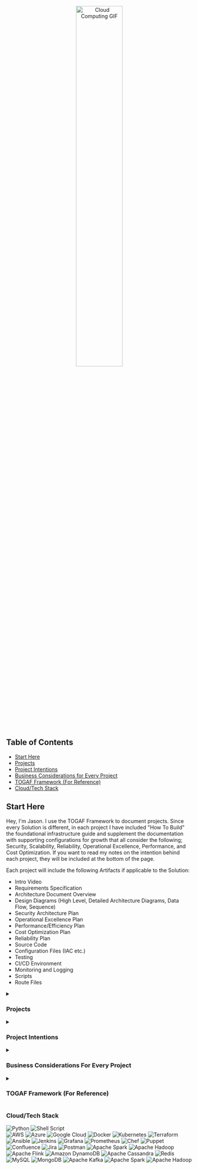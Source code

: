 <p align="center">
<img src="https://www.cloudopedia.in/wp-content/uploads/2019/03/cloud-computing-GIF.gif" alt="Cloud Computing GIF" width="50%">
</p>

<div align="left">

## Table of Contents

- [Start Here](#start-here)
- [Projects](#projects)
- [Project Intentions](#project-intentions)
- [Business Considerations for Every Project](#business-considerations-for-every-project)
- [TOGAF Framework (For Reference)](#togaf-framework-for-reference)
- [Cloud/Tech Stack](#cloudtech-stack)
  
## Start Here

Hey, I'm Jason. I use the TOGAF Framework to document projects. Since every Solution is different, in each project I have included "How To Build" the foundational infrastructure guide and supplement the documentation with supporting configurations for growth that all consider the following; Security, Scalability, Reliability, Operational Excellence, Performance, and Cost Optimization. If you want to read my notes on the intention behind each project, they will be included at the bottom of the page.

Each project will include the following Artifacts if applicable to the Solution:

- Intro Video
- Requirements Specification
- Architecture Document Overview
- Design Diagrams (High Level, Detailed Architecture Diagrams, Data Flow, Sequence)
- Security Architecture Plan
- Operational Excellence Plan
- Performance/Efficiency Plan
- Cost Optimization Plan
- Reliability Plan
- Source Code
- Configuration Files (IAC etc.)
- Testing
- CI/CD Environment
- Monitoring and Logging
- Scripts
- Route Files


<details>
<summary><h3>Projects</h3></summary>
  
### Cloud Architecture

- [**Cloud Resume Challenge AWS**](https://github.com/JasonTeixeira/Cloud-Resume-Challenge_AWS): Demonstrates proficiency in AWS services, infrastructure as code, and CI/CD pipelines.
- [**Cloud Resume Challenge Azure**](https://github.com/JasonTeixeira/Cloud-Resume-Challenge_Azure): Showcases proficiency in Azure services and cloud-native development.
- [**Cloud Resume Challenge GCP**](https://github.com/JasonTeixeira/Cloud-Resume-Challenge_GCP): Highlights skills in Google Cloud Platform services and cloud architecture.
- [**Cloud-Native API Gateway**](https://github.com/JasonTeixeira/Cloud-Native-API-Gateway): Showcases design and implementation of a scalable, secure API gateway in a cloud environment.
- [**Multi-Tier App**](https://github.com/JasonTeixeira/Multi-Tier-App-1): Illustrates the development and deployment of a multi-tier application with front-end, back-end, and database layers.
- [**CI/CD Pipeline for IAC**](https://github.com/JasonTeixeira/CI-CD-Pipe-for-IAC): Highlights automation skills in setting up continuous integration and continuous deployment pipelines for infrastructure as code.
- [**K8S Cluster Provisioning**](https://github.com/JasonTeixeira/K8S-Cluster-Provisioning-): Demonstrates proficiency in Kubernetes cluster provisioning and management.
- [**Cross Region Replication Setup**](https://github.com/JasonTeixeira/Cross-Region-Replication-Setup): Showcases the setup of cross-region replication for high availability and disaster recovery.
- [**Global Multi-Cloud Deployment**](https://github.com/JasonTeixeira/Global-Multi-Cloud-Deployment): Highlights skills in deploying applications across multiple cloud providers for redundancy and resilience.
- [**Serverless Web App**](https://github.com/JasonTeixeira/Severless-Web-App-1): Illustrates the development of a serverless web application using cloud-native services.

### Data and ML

- [**Data Lake Infrastructure Design**](https://github.com/JasonTeixeira/Data-Lake-Infrastructure-Design-): Demonstrates the design and implementation of a data lake for large-scale data storage and processing.
- [**Real-Time Analytics Platform**](https://github.com/JasonTeixeira/Real-Time-Analytics-Platform): Showcases expertise in building a real-time data analytics platform.
- [**Recommendation Engine**](https://github.com/JasonTeixeira/Recommendation-Engine-): Highlights skills in building and deploying a recommendation engine using machine learning techniques.
- [**AI Content Recommendation Platform**](https://github.com/JasonTeixeira/AI-Content-Recommendation-Platform): Demonstrates advanced machine learning skills in building a content recommendation system.
- [**Fraud Detection Azure Databricks**](https://github.com/JasonTeixeira/Fraud-Detection-Azure-Databricks): Showcases the use of Azure Databricks for fraud detection using machine learning.
- [**Speech Recognition GCP**](https://github.com/JasonTeixeira/Speech-Recognition-GCP): Illustrates the development of a speech recognition system using Google Cloud Platform.
- [**Image Classification AWS SM**](https://github.com/JasonTeixeira/Image-Classification-AWS-SM): Highlights skills in image classification using AWS SageMaker.
- [**Recommendation System AWS Personalize**](https://github.com/JasonTeixeira/Recommendation-System-AWS-Personalize-): Demonstrates the use of AWS Personalize for building recommendation systems.
- [**Voice Assist GCP Dialogflow**](https://github.com/JasonTeixeira/Voice-Assist-GCP-Dialogflow): Showcases the development of a voice assistant using Google Cloud Dialogflow.
- [**AI ML Platform for Predictive Analytics**](https://github.com/JasonTeixeira/AI-ML-Platform-for-Predictive-Analytics): Highlights the creation of an AI/ML platform for predictive analytics.

### Applications

- [**Banking App**](https://github.com/JasonTeixeira/Banking-App): Showcases full-stack development skills in creating a secure and scalable banking application.
- [**E-Commerce Platform**](https://github.com/JasonTeixeira/E-Commerce-Platform): Illustrates the development of a comprehensive e-commerce platform with user authentication, product listings, and payment processing.
- [**Travel Booking System**](https://github.com/JasonTeixeira/Travel-Booking-System): Demonstrates the creation of a complex travel booking system with integration of various services.
- [**Streaming Media Service**](https://github.com/JasonTeixeira/Streaming-Media-Service-): Highlights skills in building a scalable streaming media service.
- [**Healthcare Management System**](https://github.com/JasonTeixeira/Healthcare-Management-System): Showcases the development of a healthcare management system with patient records, appointment scheduling, and billing features.
- [**Inventory Management**](https://github.com/JasonTeixeira/Inventory-Management): Demonstrates expertise in developing an inventory management system for tracking products and supplies.
- [**Real Estate Listing System**](https://github.com/JasonTeixeira/Real-Estate-Listing-System): Illustrates the creation of a real estate listing platform with property details, search functionality, and user management.
- [**Customer Support Ticketing System**](https://github.com/JasonTeixeira/Customer-Support-Ticketing-System): Highlights the development of a customer support ticketing system for managing and resolving customer issues.
- [**Image Processing Service**](https://github.com/JasonTeixeira/Image-Processing-Service): Showcases the development of an image processing service for editing and transforming images.
- [**Task Scheduling Service**](https://github.com/JasonTeixeira/Task-Scheduling-Service): Demonstrates the creation of a task scheduling service for automating repetitive tasks.

### Security and Networking

- [**Cloud Security Operations Center**](https://github.com/JasonTeixeira/Cloud-Security-Operations-Center): Highlights skills in cloud security, monitoring, and incident response.
- [**Hybrid DNS**](https://github.com/JasonTeixeira/Hybrid-DNS): Demonstrates expertise in designing and implementing a hybrid DNS system for resilient network architecture.
- [**Site2Site VPN**](https://github.com/JasonTeixeira/Site2Site-VPN): Illustrates skills in setting up a site-to-site VPN for secure and reliable connectivity.
- [**Network Performance Monitoring**](https://github.com/JasonTeixeira/Networking-Performance-Monitoring): Showcases the development of a network performance monitoring tool to ensure optimal network operation.
- [**Enterprise IAM Design**](https://github.com/JasonTeixeira/Enterprise-IAM-Design): Highlights the design and implementation of an enterprise identity and access management system.

### Additional Projects

- [**Distributed Caching System**](https://github.com/JasonTeixeira/Distributed-Caching-System): Highlights the implementation of a scalable distributed caching system.
- [**Event Management System**](https://github.com/JasonTeixeira/Event-Management-System): Demonstrates the development of an event management system with robust features and functionality.
- [**Automated Backup Restore**](https://github.com/JasonTeixeira/Automated-Backup-Restore-): Showcases skills in creating automated backup and restore solutions for data protection.
- [**OpenStack Private Cloud**](https://github.com/JasonTeixeira/OpenStack-Private-Cloud): Highlights the setup and management of a private cloud using OpenStack.
- [**Lex - FB Messenger**](https://github.com/JasonTeixeira/Lex---FB-Messenger): Demonstrates the integration of Amazon Lex with Facebook Messenger for building chatbots.
- [**YouTube Service Design**](https://github.com/JasonTeixeira/YouTube-Service-Design): Illustrates the design of a YouTube-like service for video streaming and sharing.
- [**Proximity Service Design**](https://github.com/JasonTeixeira/Proximity-Service-Design): Showcases the development of a proximity-based service for location-aware applications.
- [**Weather Forecasting**](https://github.com/JasonTeixeira/Weather-Forcasting-): Demonstrates the creation of a weather forecasting application using various APIs.
- [**E-Learning Platform**](https://github.com/JasonTeixeira/E-Learning-Platform): Highlights the development of an e-learning platform with courses, quizzes, and user management.
- [**High Traffic Blog Design**](https://github.com/JasonTeixeira/High-Traffic-Blog-Design): Illustrates the architecture of a blog designed to handle high traffic loads.
- [**CMS Design**](https://github.com/JasonTeixeira/CMS-Design-): Showcases the development of a content management system for creating and managing digital content.
- [**Social Media Analytics Tool**](https://github.com/JasonTeixeira/Social-Media-Analytics-Tool): Highlights the development of a tool for analyzing social media data and generating insights.
- [**Hybrid Cloud Infrastructure**](https://github.com/JasonTeixeira/Hybrid-Cloud-Infrastructure-1): Demonstrates the setup of a hybrid cloud infrastructure for flexibility and scalability.
- [**Serverless Event Driven Design**](https://github.com/JasonTeixeira/Severless-Event-Driven-Design-1): Showcases the development of an event-driven architecture using serverless services.
- [**Multi Region DR Setup**](https://github.com/JasonTeixeira/Multi-Region-DR-Setup): Illustrates the setup of a multi-region disaster recovery plan for high availability.
- [**Personal Finance Management System**](https://github.com/JasonTeixeira/Personal-Finance-Management-System): Highlights the development of a personal finance management application for tracking expenses and budgeting.
- [**Web Crawler Design**](https://github.com/JasonTeixeira/Web-Crawler-Design-): Demonstrates the creation of a web crawler for scraping and indexing web content.
- [**CI CD With K8S**](https://github.com/JasonTeixeira/CI-CD-W-K8S): Showcases the integration of CI/CD pipelines with Kubernetes for automated deployment.
- [**CI CD With Lambda**](https://github.com/JasonTeixeira/CI-CD-W-Lambda): Highlights the setup of CI/CD pipelines for deploying serverless applications using AWS Lambda.
- [**DRaaS Design**](https://github.com/JasonTeixeira/DRaaS-Design): Demonstrates the design of Disaster Recovery as a Service (DRaaS) for ensuring business continuity.
- [**Image Segmentation AWS SM**](https://github.com/JasonTeixeira/Image-Segmentation-AWS-SM): Showcases skills in image segmentation using AWS SageMaker.
- [**Face Recognition AWS Rekognition**](https://github.com/JasonTeixeira/Face-Recognition-AWS-Rekognition): Highlights the use of AWS Rekognition for building a face recognition system.
- [**API Warehouse**](https://github.com/JasonTeixeira/API-Warehouse-): Demonstrates the creation of an API warehouse for managing and accessing APIs.
- [**Cloud Native ERP System**](https://github.com/JasonTeixeira/Cloud-Native-ERP-System): Showcases the development of a cloud-native ERP system for enterprise resource planning.
- [**Netflix Architecture Design**](https://github.com/JasonTeixeira/Netflix-Architecture-Design-Design): Highlights the design of a Netflix-like architecture for scalable video streaming.
- [**Load Balanced Web App**](https://github.com/JasonTeixeira/Load-Balanced-Web-App): Demonstrates the setup of a load-balanced web application for high availability.
- [**S3ish Object Storage Design**](https://github.com/JasonTeixeira/S3ish-Object-Storage-Design): Illustrates the design of an object storage system similar to AWS S3.

</details>

<details>
<summary><h3>Project Intentions</h3></summary>
<p>Pretty Simple. Projects build experience (You won't find copied projects here). When I started learning Cloud I knew I didn't want to just learn how a service works without knowing what it does within a larger context. I come from a business background and I know fundamentally the tech serves the business, not the other way around. Inherently this means simplifying the system as much as possible. There are a thousand things to consider with each configuration change in an enterprise setting. Literally.</p>

<p>The way I've structured the Public Projects is how I would do it by first gathering requirements from the business. Things like how it operates, what tech it needs, handling customer information based on the field, adhering to compliance requirements, considering security, scaling to millions of users, a structured recovery plan ... very long list of considerations as you can imagine.</p>

<p>If you look at any Sr. level Architect, their architecture is not publicly available, that would be a disaster. 99% of systems are proprietary within the confines of internal OPA's. Why am I telling you this? It is an extremely specific endeavor to build a system from scratch. Literally every system ever built shares many of the same components but are never "exactly" identical. This makes sense, no two business do exactly the same thing. understandably, their solutions share that in common. (This is why new hires typically spend their first three months reading the company's current architectural/technical documentation. I know you know what I'm talking about)</p>

<p>There are many private repositories that I am always actively working on that will be made available as they are ready for "real-world" applications. I have done my absolute best to build each project in an actual business setting putting the needs of the business first. Some challenges however are documenting in a framework that is accepted by the entire industry. It doesn't exist. Every company will document slightly different than the next. I've settled on the TOGAF framework as I felt that it structurally makes sense and is also malleable enough to accept different inputs.</p>

<p>So behind every project rather than leaving it ambiguous I thought it would be beneficial and strategic to include an extensive list of considerations for almost all solutions down below. Commonalities that are discussed and weighted based on a multitude of different factors. I will organize them based on categories. It is my intention that behind every project done recreationally or professionally it is heavily inferred that these considerations are always in sight, even if they are not technically "documented".</p>

<p>If interested, visit my blog with my projects and thought experiments where I share common issues encountered and how I approach them.</p>
</details>

<details>
<summary><h3>Business Considerations For Every Project</h3></summary>

#### Strategic Alignment
<details>
<summary>Considerations</summary>

- **Business Goals**: How does the architecture align with the overall business strategy and goals?
- **Stakeholder Needs**: Have all key stakeholders' needs and expectations been identified and addressed?
- **Value Proposition**: What value does the architecture bring to the organization?
- **Future Vision**: Does the architecture support the long-term vision and future growth of the business?
- **Business Strategy**: How does the architecture support the company's competitive strategy?
- **Strategic Goals**: Are strategic goals broken down into actionable steps within the architecture?
- **Market Trends**: Does the architecture consider current and future market trends?
- **SWOT Analysis**: Have you conducted a SWOT analysis to understand strengths, weaknesses, opportunities, and threats?
- **Industry Standards**: Are industry standards and best practices followed?

</details>

#### Governance and Compliance
<details>
<summary>Considerations</summary>

- **Regulatory Compliance**: Is the architecture compliant with relevant industry regulations and standards?
- **Governance Framework**: Is there a governance framework in place to ensure ongoing compliance and alignment?
- **Policy Adherence**: Are all architectural decisions and implementations adhering to established policies and procedures?
- **Audit Trails**: Are audit trails implemented to track changes and access?
- **Legal Requirements**: Does the architecture comply with legal requirements?
- **Governance Roles**: Are roles and responsibilities for governance clearly defined?
- **Policy Updates**: Are policies regularly reviewed and updated?
- **Ethical Considerations**: Are ethical considerations incorporated into the architecture?

</details>

#### Security and Risk Management
<details>
<summary>Considerations</summary>

- **Security Requirements**: Are all security requirements clearly defined and incorporated into the architecture?
- **Threat Mitigation**: What measures are in place to mitigate potential security threats?
- **Data Protection**: How is sensitive data protected throughout its lifecycle?
- **Access Control**: Are robust access control mechanisms implemented to ensure only authorized access?
- **Incident Response**: Is there an incident response plan in place for security breaches?
- **Risk Assessment**: Have all potential risks been assessed and mitigated?
- **Vulnerability Assessment**: Are regular vulnerability assessments conducted?
- **Penetration Testing**: Is penetration testing performed to identify security weaknesses?
- **Security Policies**: Are security policies comprehensive and enforced?
- **Encryption**: Is data encryption implemented at rest and in transit?
- **Security Training**: Is ongoing security training provided to employees?

</details>

#### Performance and Scalability
<details>
<summary>Considerations</summary>

- **Performance Metrics**: What performance metrics are in place to monitor and measure system performance?
- **Scalability**: How does the architecture support scalability to handle increased load and growth?
- **Capacity Planning**: Is there a capacity planning process to anticipate and manage future demands?
- **Optimization**: Are there mechanisms for continuous performance optimization?
- **Load Testing**: Are load tests performed to ensure the system can handle expected traffic?
- **Performance Bottlenecks**: Are performance bottlenecks identified and addressed?
- **Elasticity**: Can the architecture automatically adjust to varying loads?
- **Resource Allocation**: Are resources dynamically allocated based on demand?
- **Latency Reduction**: What measures are in place to minimize latency?

</details>

#### Integration and Interoperability
<details>
<summary>Considerations</summary>

- **System Integration**: How well does the architecture integrate with existing systems and technologies?
- **Interoperability**: Are interoperability standards and protocols followed to ensure seamless communication between systems?
- **API Management**: Are APIs managed effectively to support integration and data exchange?
- **Integration Testing**: Are integration tests conducted to ensure components work together?
- **Data Interchange**: How is data interchange managed between different systems?
- **API Security**: Are APIs secured against unauthorized access?
- **Legacy Systems**: How are legacy systems integrated with new architecture?
- **Third-Party Integration**: How does the architecture handle third-party integrations?

</details>

#### Flexibility and Agility
<details>
<summary>Considerations</summary>

- **Change Management**: How does the architecture accommodate changes and evolving business requirements?
- **Modularity**: Is the architecture modular to allow for easy updates and enhancements?
- **Agility**: Does the architecture support agile development and deployment practices?
- **Adaptability**: Can the architecture easily adapt to new business requirements?
- **Prototyping**: Are prototypes created to test new ideas quickly?
- **Change Impact Analysis**: Is there a process for analyzing the impact of changes?
- **Version Control**: Is version control used for managing changes in the architecture?
- **Iterative Development**: Are iterative development practices employed?

</details>

#### Usability and User Experience
<details>
<summary>Considerations</summary>

- **User Requirements**: Are user requirements clearly defined and incorporated into the design?
- **User Experience**: How does the architecture enhance the user experience?
- **Accessibility**: Are accessibility standards followed to ensure usability for all users?
- **User Feedback**: How is user feedback collected and incorporated?
- **User Training**: Is training provided to ensure users understand the system?
- **UI/UX Standards**: Are UI/UX standards followed to ensure consistency?
- **User Testing**: Are usability tests conducted to identify issues?
- **User Support**: Is there a support system in place for users?

</details>

#### Technology and Innovation
<details>
<summary>Considerations</summary>

- **Technology Stack**: Is the chosen technology stack appropriate and up-to-date?
- **Innovation**: How does the architecture incorporate innovative solutions and emerging technologies?
- **Technical Debt**: Is there a plan to manage and reduce technical debt over time?
- **Emerging Technologies**: Are emerging technologies evaluated and incorporated?
- **R&D**: Is there a research and development process to innovate continuously?
- **Technology Refresh**: Is there a plan for regular technology refreshes?
- **Innovation Pipeline**: Is there an innovation pipeline to bring new ideas into production?
- **Technical Workshops**: Are technical workshops conducted to foster innovation?

</details>

#### Maintenance and Support
<details>
<summary>Considerations</summary>

- **Maintainability**: How easy is it to maintain and support the architecture?
- **Documentation**: Is there comprehensive documentation for all architectural components and processes?
- **Support Plan**: Is there a support plan in place for troubleshooting and resolving issues?
- **Support SLA**: Is there a Service Level Agreement (SLA) for support?
- **Maintenance Schedule**: Is there a regular maintenance schedule?
- **Troubleshooting Guides**: Are troubleshooting guides available?
- **Support Team**: Is there a dedicated support team for resolving issues?
- **Issue Tracking**: Is there an issue tracking system in place?

</details>

#### Cost and Resource Management
<details>
<summary>Considerations</summary>

- **Cost Efficiency**: How cost-efficient is the architecture in terms of development and operational expenses?
- **Budget Alignment**: Does the architecture align with the allocated budget?
- **Resource Utilization**: Are resources utilized effectively to maximize value?
- **Cost Estimation**: How will we estimate costs for our cloud infrastructure to ensure budget alignment?
- **Cost Monitoring**: What tools will we use to monitor ongoing cloud costs and identify potential savings?
- **Resource Optimization**: How can we optimize resource usage to reduce unnecessary costs while maintaining performance?
- **Reserved Instances**: When should we consider using reserved instances to save costs on predictable workloads?
- **Spot Instances**: How can we leverage spot instances for non-critical workloads to reduce expenses?
- **Cost Allocation**: What methods will we use to allocate cloud costs to different departments or projects?
- **Budget Alerts**: What budget alerts will we set up to avoid overspending and ensure cost control?
- **Cost Reporting**: How will we generate regular cost reports to provide visibility into cloud spending?
- **Pricing Models**: How can we understand and leverage different cloud pricing models to optimize our expenditure?

</details>

#### Monitoring and Reporting
<details>
<summary>Considerations</summary>

- **Monitoring**: What monitoring tools and practices are in place to ensure continuous oversight?
- **Reporting**: Are there regular reporting mechanisms to keep stakeholders informed of progress and performance?
- **Real-Time Monitoring**: Is real-time monitoring implemented?
- **Alerts and Notifications**: Are alerts and notifications set up for critical events?
- **Dashboard Reports**: Are dashboard reports available for key metrics?
- **Performance Trends**: Are performance trends analyzed over time?
- **Anomaly Detection**: Is anomaly detection used to identify unusual activity?

</details>

#### Continuous Improvement
<details>
<summary>Considerations</summary>

- **Feedback Loop**: Is there a feedback loop in place to gather input from users and stakeholders for continuous improvement?
- **Review Cycles**: Are there regular review cycles to assess and enhance the architecture?
- **Lessons Learned**: How are lessons learned from past projects incorporated into future improvements?
- **Kaizen**: Are Kaizen (continuous improvement) principles applied?
- **Benchmarking**: Is benchmarking used to compare against industry standards?
- **Continuous Feedback**: Is continuous feedback from stakeholders encouraged?
- **Improvement Roadmap**: Is there a roadmap for continuous improvement?
- **Pilot Projects**: Are pilot projects conducted to test new improvements?

</details>

#### Specific Technical Considerations
<details>
<summary>Considerations</summary>

- **Data Architecture**: How is data structured, stored, and accessed to support business processes?
- **Application Architecture**: Are applications designed to be resilient, scalable, and maintainable?
- **Infrastructure**: Is the infrastructure robust and flexible to support current and future needs?
- **Disaster Recovery**: Is there a disaster recovery plan in place to ensure business continuity?
- **Automation**: Are there opportunities for automation to improve efficiency and reduce errors?
- **Cloud Readiness**: Is the architecture cloud-ready?
- **Microservices**: Are microservices used to enhance modularity?
- **Containerization**: Are containers used for deployment?
- **DevOps Practices**: Are DevOps practices employed for CI/CD?
- **Scalability Testing**: Are scalability tests conducted?

</details>

#### Project Management and Execution
<details>
<summary>Considerations</summary>

- **Project Scope**: Is the project scope well-defined and managed?
- **Timeline**: Are timelines realistic and adhered to?
- **Resource Allocation**: Are resources allocated effectively to meet project goals?
- **Risk Management**: Are project risks identified and mitigated?
- **Quality Assurance**: Is there a quality assurance process to ensure the deliverables meet the required standards?
- **Project Charter**: Is there a project charter outlining objectives and scope?
- **Milestone Tracking**: Are project milestones tracked and reported?
- **Team Collaboration**: Is team collaboration facilitated effectively?
- **Project Risk Management**: Are project risks regularly assessed and mitigated?
- **Quality Control**: Is there a quality control process for deliverables?

</details>

#### Data Management
<details>
<summary>Considerations</summary>

- **Data Governance**: Is a data governance framework in place?
- **Data Quality**: Are data quality checks conducted?
- **Master Data Management**: Is master data management implemented?
- **Data Lineage**: Is data lineage tracked to ensure data integrity?
- **Data Archiving**: Are there policies for data archiving and retention?

</details>

#### Business Process Management
<details>
<summary>Considerations</summary>

- **Process Mapping**: Are business processes mapped and documented?
- **Process Optimization**: Are business processes regularly optimized?
- **Workflow Automation**: Is workflow automation used to improve efficiency?
- **Business Rules**: Are business rules clearly defined and enforced?
- **Process Monitoring**: Are business processes monitored for performance?

</details>

#### Customer and Market Focus
<details>
<summary>Considerations</summary>

- **Customer Requirements**: Are customer requirements gathered and prioritized?
- **Market Analysis**: Is market analysis conducted to understand trends and needs?
- **Customer Engagement**: Are customers engaged throughout the project lifecycle?
- **Competitive Analysis**: Is competitive analysis conducted to stay ahead?
- **Customer Satisfaction**: Is customer satisfaction measured and improved?

</details>

#### Communication and Collaboration
<details>
<summary>Considerations</summary>

- **Stakeholder Communication**: Is there a communication plan for stakeholders?
- **Team Meetings**: Are regular team meetings held to ensure alignment?
- **Collaboration Tools**: Are collaboration tools used effectively?
- **Knowledge Sharing**: Is knowledge sharing encouraged within the team?
- **Conflict Resolution**: Are there mechanisms for resolving conflicts?

</details>

#### Innovation and Research
<details>
<summary>Considerations</summary>

- **Innovation Labs**: Are innovation labs set up to test new ideas?
- **Research Partnerships**: Are partnerships formed with research institutions?
- **Patent Strategy**: Is there a strategy for protecting intellectual property?
- **Experimentation**: Is experimentation encouraged to explore new solutions?
- **Innovation Metrics**: Are innovation metrics tracked to measure impact?

</details>

#### Vendor and Partner Management
<details>
<summary>Considerations</summary>

- **Vendor Selection**: Are vendors selected through a rigorous process?
- **Vendor Performance**: Is vendor performance monitored and evaluated?
- **Partner Collaboration**: Are partners effectively collaborated with?
- **Contract Management**: Is contract management conducted effectively?
- **Vendor Risks**: Are vendor risks assessed and managed?

</details>
</details>

<details>
<summary><h3>TOGAF Framework (For Reference)</h3></summary>

### Repository Structure

The repository is organized into the following directories, each corresponding to a phase of the TOGAF ADM process:

- **Preliminary**
- **Architecture_Vision**
- **Business_Architecture**
- **Information_Systems_Architecture**
- **Technology_Architecture**
- **Opportunities_and_Solutions**
- **Migration_Planning**
- **Implementation_Governance**
- **Architecture_Change_Management**
- **Requirements_Management**

## Phases and Artifacts

### Preliminary Phase
**Purpose**: Preparation and initiation activities to meet the business directive for a new enterprise architecture.
- **Artifacts**:
  - Architecture Principles Document
  - Architecture Vision
- **Produced**: At the beginning of the ADM cycle.
- **Stored**: In the `Preliminary` directory.

### Phase A: Architecture Vision
**Purpose**: Develop a high-level aspirational vision of the capabilities and business value to be delivered.
- **Artifacts**:
  - Request for Architecture Work
  - Statement of Architecture Work
  - Business Scenarios
  - Architecture Vision Document
  - Stakeholder Map Matrix
- **Produced**: Early in the ADM cycle.
- **Stored**: In the `Architecture_Vision` directory.

### Phase B: Business Architecture
**Purpose**: Develop the business architecture to support the agreed architecture vision.
- **Artifacts**:
  - Business Architecture Baseline
  - Business Architecture Target
  - Business Architecture Gap Analysis
  - Business Interaction Matrix
  - Business Function Matrix
- **Produced**: After the Architecture Vision.
- **Stored**: In the `Business_Architecture` directory.

### Phase C: Information Systems Architectures
**Purpose**: Develop the information systems architecture including data and application architectures.
- **Artifacts**:
  - Data Architecture Baseline
  - Data Architecture Target
  - Data Architecture Gap Analysis
  - Application Architecture Baseline
  - Application Architecture Target
  - Application Architecture Gap Analysis
- **Produced**: After Business Architecture.
- **Stored**: In the `Information_Systems_Architecture` directory.

### Phase D: Technology Architecture
**Purpose**: Develop the technology architecture.
- **Artifacts**:
  - Technology Architecture Baseline
  - Technology Architecture Target
  - Technology Architecture Gap Analysis
  - Technology Standards
- **Produced**: After Information Systems Architecture.
- **Stored**: In the `Technology_Architecture` directory.

### Phase E: Opportunities and Solutions
**Purpose**: Identify the major implementation projects and group them into work packages.
- **Artifacts**:
  - Project Context Diagrams
  - Benefits Diagrams
  - Implementation and Migration Plan
- **Produced**: After Technology Architecture.
- **Stored**: In the `Opportunities_and_Solutions` directory.

### Phase F: Migration Planning
**Purpose**: Develop a detailed roadmap for implementing the target architecture.
- **Artifacts**:
  - Implementation and Migration Plan
  - Transition Architectures
  - Implementation and Migration Strategy
- **Produced**: After Opportunities and Solutions.
- **Stored**: In the `Migration_Planning` directory.

### Phase G: Implementation Governance
**Purpose**: Provide architectural oversight for the implementation.
- **Artifacts**:
  - Architecture Contract
  - Compliance Assessment
- **Produced**: During implementation.
- **Stored**: In the `Implementation_Governance` directory.

### Phase H: Architecture Change Management
**Purpose**: Ensure that the architecture adapts to changes in the technology and business environment.
- **Artifacts**:
  - Architecture Compliance Review
  - Architecture Change Request
- **Produced**: As needed during the architecture lifecycle.
- **Stored**: In the `Architecture_Change_Management` directory.

### Requirements Management
**Purpose**: Manage architecture requirements identified during any phase of the ADM cycle.
- **Artifacts**:
  - Requirements Repository
  - Requirements Specification
- **Produced**: Throughout the ADM cycle.
- **Stored**: In the `Requirements_Management` directory.

</details>
</body>
</html>


### Cloud/Tech Stack

![Python](https://img.shields.io/badge/python-3670A0?style=for-the-badge&logo=python&logoColor=ffdd54) 
![Shell Script](https://img.shields.io/badge/shell_script-%23121011.svg?style=for-the-badge&logo=gnu-bash&logoColor=white)   
![AWS](https://img.shields.io/badge/AWS-%23FF9900.svg?style=for-the-badge&logo=amazon-aws&logoColor=white) 
![Azure](https://img.shields.io/badge/azure-%230072C6.svg?style=for-the-badge&logo=microsoftazure&logoColor=white) 
![Google Cloud](https://img.shields.io/badge/GoogleCloud-%234285F4.svg?style=for-the-badge&logo=google-cloud&logoColor=white) 
![Docker](https://img.shields.io/badge/docker-%230db7ed.svg?style=for-the-badge&logo=docker&logoColor=white) 
![Kubernetes](https://img.shields.io/badge/kubernetes-%23326ce5.svg?style=for-the-badge&logo=kubernetes&logoColor=white) 
![Terraform](https://img.shields.io/badge/terraform-%235835CC.svg?style=for-the-badge&logo=terraform&logoColor=white) 
![Ansible](https://img.shields.io/badge/ansible-%231A1918.svg?style=for-the-badge&logo=ansible&logoColor=white) 
![Jenkins](https://img.shields.io/badge/jenkins-%232C5263.svg?style=for-the-badge&logo=jenkins&logoColor=white) 
![Grafana](https://img.shields.io/badge/grafana-F46800.svg?style=for-the-badge&logo=grafana&logoColor=white) 
![Prometheus](https://img.shields.io/badge/prometheus-E6522C.svg?style=for-the-badge&logo=prometheus&logoColor=white) 
![Chef](https://img.shields.io/badge/Chef-ED2B2D?style=for-the-badge&logo=chef&logoColor=white) 
![Puppet](https://img.shields.io/badge/Puppet-FFAE1A?style=for-the-badge&logo=puppet&logoColor=white) 
![Confluence](https://img.shields.io/badge/confluence-%23172BF4.svg?style=for-the-badge&logo=confluence&logoColor=white) 
![Jira](https://img.shields.io/badge/jira-%230A0FFF.svg?style=for-the-badge&logo=jira&logoColor=white) 
![Postman](https://img.shields.io/badge/Postman-FF6C37?style=for-the-badge&logo=postman&logoColor=white)
![Apache Spark](https://img.shields.io/badge/Apache%20Spark-FDEE21?style=for-the-badge&logo=apachespark&logoColor=black) 
![Apache Hadoop](https://img.shields.io/badge/Apache%20Hadoop-66CCFF?style=for-the-badge&logo=apachehadoop&logoColor=black) 
![Apache Flink](https://img.shields.io/badge/Apache%20Flink-E6526F?style=for-the-badge&logo=Apache%20Flink&logoColor=white) 
![Amazon DynamoDB](https://img.shields.io/badge/Amazon%20DynamoDB-4053D6?style=for-the-badge&logo=Amazon%20DynamoDB&logoColor=white) 
![Apache Cassandra](https://img.shields.io/badge/cassandra-%231287B1.svg?style=for-the-badge&logo=apache-cassandra&logoColor=white) 
![Redis](https://img.shields.io/badge/redis-%23DD0031.svg?style=for-the-badge&logo=redis&logoColor=white) 
![MySQL](https://img.shields.io/badge/mysql-%2300000f.svg?style=for-the-badge&logo=mysql&logoColor=white) 
![MongoDB](https://img.shields.io/badge/MongoDB-%234ea94b.svg?style=for-the-badge&logo=mongodb&logoColor=white) 
![Apache Kafka](https://img.shields.io/badge/apachekafka-231F20.svg?style=for-the-badge&logo=apachekafka&logoColor=white) 
![Apache Spark](https://img.shields.io/badge/Apache%20Spark-FDEE21?style=for-the-badge&logo=apachespark&logoColor=black) 
![Apache Hadoop](https://img.shields.io/badge/Apache%20Hadoop-66CCFF?style=for-the-badge&logo=apachehadoop&logoColor=black)
